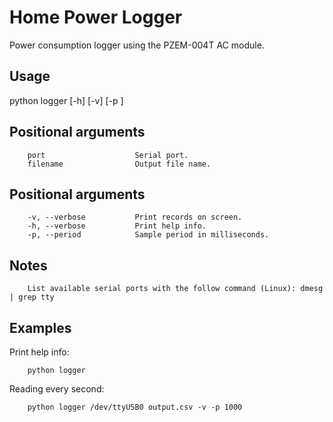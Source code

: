 # Home Power Logger
Power consumption logger using the PZEM-004T AC module.

## Usage ##

python logger <port> <filename> [-h] [-v] [-p <period>]

## Positional arguments
        port                    Serial port.
        filename                Output file name.

## Positional arguments
        -v, --verbose           Print records on screen.
        -h, --verbose           Print help info.
        -p, --period            Sample period in milliseconds.

## Notes
        List available serial ports with the follow command (Linux): dmesg | grep tty

## Examples
Print help info:

        python logger

Reading every second:

        python logger /dev/ttyUSB0 output.csv -v -p 1000

